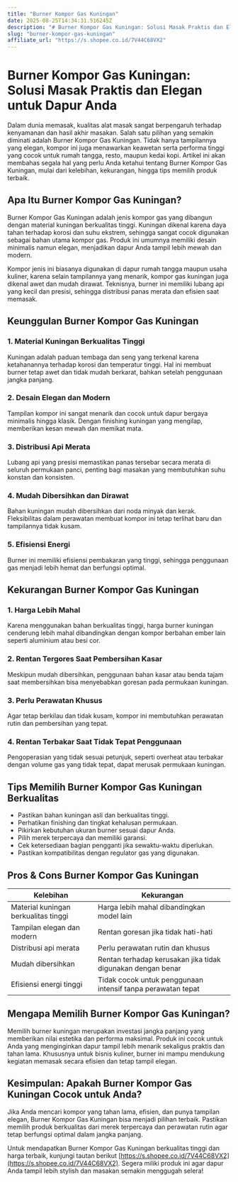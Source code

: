 ```yaml
---
title: "Burner Kompor Gas Kuningan"
date: 2025-08-25T14:34:31.516245Z
description: "# Burner Kompor Gas Kuningan: Solusi Masak Praktis dan Elegan untuk Dapur Anda..."
slug: "burner-kompor-gas-kuningan"
affiliate_url: "https://s.shopee.co.id/7V44C68VX2"
---
```

# Burner Kompor Gas Kuningan: Solusi Masak Praktis dan Elegan untuk Dapur Anda

Dalam dunia memasak, kualitas alat masak sangat berpengaruh terhadap kenyamanan dan hasil akhir masakan. Salah satu pilihan yang semakin diminati adalah Burner Kompor Gas Kuningan. Tidak hanya tampilannya yang elegan, kompor ini juga menawarkan keawetan serta performa tinggi yang cocok untuk rumah tangga, resto, maupun kedai kopi. Artikel ini akan membahas segala hal yang perlu Anda ketahui tentang Burner Kompor Gas Kuningan, mulai dari kelebihan, kekurangan, hingga tips memilih produk terbaik.

## Apa Itu Burner Kompor Gas Kuningan?

Burner Kompor Gas Kuningan adalah jenis kompor gas yang dibangun dengan material kuningan berkualitas tinggi. Kuningan dikenal karena daya tahan terhadap korosi dan suhu ekstrem, sehingga sangat cocok digunakan sebagai bahan utama kompor gas. Produk ini umumnya memiliki desain minimalis namun elegan, menjadikan dapur Anda tampil lebih mewah dan modern.

Kompor jenis ini biasanya digunakan di dapur rumah tangga maupun usaha kuliner, karena selain tampilannya yang menarik, kompor gas kuningan juga dikenal awet dan mudah dirawat. Teknisnya, burner ini memiliki lubang api yang kecil dan presisi, sehingga distribusi panas merata dan efisien saat memasak.

## Keunggulan Burner Kompor Gas Kuningan

### 1. Material Kuningan Berkualitas Tinggi

Kuningan adalah paduan tembaga dan seng yang terkenal karena ketahanannya terhadap korosi dan temperatur tinggi. Hal ini membuat burner tetap awet dan tidak mudah berkarat, bahkan setelah penggunaan jangka panjang.

### 2. Desain Elegan dan Modern

Tampilan kompor ini sangat menarik dan cocok untuk dapur bergaya minimalis hingga klasik. Dengan finishing kuningan yang mengilap, memberikan kesan mewah dan memikat mata.

### 3. Distribusi Api Merata

Lubang api yang presisi memastikan panas tersebar secara merata di seluruh permukaan panci, penting bagi masakan yang membutuhkan suhu konstan dan konsisten.

### 4. Mudah Dibersihkan dan Dirawat

Bahan kuningan mudah dibersihkan dari noda minyak dan kerak. Fleksibilitas dalam perawatan membuat kompor ini tetap terlihat baru dan tampilannya tidak kusam.

### 5. Efisiensi Energi

Burner ini memiliki efisiensi pembakaran yang tinggi, sehingga penggunaan gas menjadi lebih hemat dan berfungsi optimal.

## Kekurangan Burner Kompor Gas Kuningan

### 1. Harga Lebih Mahal

Karena menggunakan bahan berkualitas tinggi, harga burner kuningan cenderung lebih mahal dibandingkan dengan kompor berbahan ember lain seperti aluminium atau besi cor.

### 2. Rentan Tergores Saat Pembersihan Kasar

Meskipun mudah dibersihkan, penggunaan bahan kasar atau benda tajam saat membersihkan bisa menyebabkan goresan pada permukaan kuningan.

### 3. Perlu Perawatan Khusus

Agar tetap berkilau dan tidak kusam, kompor ini membutuhkan perawatan rutin dan pembersihan yang tepat.

### 4. Rentan Terbakar Saat Tidak Tepat Penggunaan

Pengoperasian yang tidak sesuai petunjuk, seperti overheat atau terbakar dengan volume gas yang tidak tepat, dapat merusak permukaan kuningan.

## Tips Memilih Burner Kompor Gas Kuningan Berkualitas

- Pastikan bahan kuningan asli dan berkualitas tinggi.
- Perhatikan finishing dan tingkat kehalusan permukaan.
- Pikirkan kebutuhan ukuran burner sesuai dapur Anda.
- Pilih merek terpercaya dan memiliki garansi.
- Cek ketersediaan bagian pengganti jika sewaktu-waktu diperlukan.
- Pastikan kompatibilitas dengan regulator gas yang digunakan.

## Pros & Cons Burner Kompor Gas Kuningan

| Kelebihan | Kekurangan |
|-----------------------------|----------------------------|
| Material kuningan berkualitas tinggi | Harga lebih mahal dibandingkan model lain |
| Tampilan elegan dan modern | Rentan goresan jika tidak hati-hati |
| Distribusi api merata | Perlu perawatan rutin dan khusus |
| Mudah dibersihkan | Rentan terhadap kerusakan jika tidak digunakan dengan benar |
| Efisiensi energi tinggi | Tidak cocok untuk penggunaan intensif tanpa perawatan tepat |

## Mengapa Memilih Burner Kompor Gas Kuningan?

Memilih burner kuningan merupakan investasi jangka panjang yang memberikan nilai estetika dan performa maksimal. Produk ini cocok untuk Anda yang menginginkan dapur tampil lebih menarik sekaligus praktis dan tahan lama. Khususnya untuk bisnis kuliner, burner ini mampu mendukung kegiatan memasak secara efisien dan tetap tampil elegan.

## Kesimpulan: Apakah Burner Kompor Gas Kuningan Cocok untuk Anda?

Jika Anda mencari kompor yang tahan lama, efisien, dan punya tampilan elegan, Burner Kompor Gas Kuningan bisa menjadi pilihan terbaik. Pastikan memilih produk berkualitas dari merek terpercaya dan perawatan rutin agar tetap berfungsi optimal dalam jangka panjang.

Untuk mendapatkan Burner Kompor Gas Kuningan berkualitas tinggi dan harga terbaik, kunjungi tautan berikut [https://s.shopee.co.id/7V44C68VX2](https://s.shopee.co.id/7V44C68VX2). Segera miliki produk ini agar dapur Anda tampil lebih stylish dan masakan semakin menggugah selera!